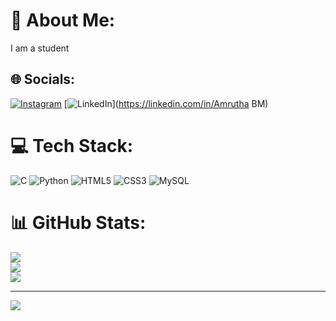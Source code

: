 # 💫 About Me:
I am a student


## 🌐 Socials:
[![Instagram](https://img.shields.io/badge/Instagram-%23E4405F.svg?logo=Instagram&logoColor=white)](https://instagram.com/_____.ammuu___) [![LinkedIn](https://img.shields.io/badge/LinkedIn-%230077B5.svg?logo=linkedin&logoColor=white)](https://linkedin.com/in/Amrutha BM) 

# 💻 Tech Stack:
![C](https://img.shields.io/badge/c-%2300599C.svg?style=flat&logo=c&logoColor=white) ![Python](https://img.shields.io/badge/python-3670A0?style=flat&logo=python&logoColor=ffdd54) ![HTML5](https://img.shields.io/badge/html5-%23E34F26.svg?style=flat&logo=html5&logoColor=white) ![CSS3](https://img.shields.io/badge/css3-%231572B6.svg?style=flat&logo=css3&logoColor=white) ![MySQL](https://img.shields.io/badge/mysql-4479A1.svg?style=flat&logo=mysql&logoColor=white)
# 📊 GitHub Stats:
![](https://github-readme-stats.vercel.app/api?username=Amruthaammu6366&theme=onedark&hide_border=false&include_all_commits=true&count_private=true)<br/>
![](https://github-readme-streak-stats.herokuapp.com/?user=Amruthaammu6366&theme=onedark&hide_border=false)<br/>
![](https://github-readme-stats.vercel.app/api/top-langs/?username=Amruthaammu6366&theme=onedark&hide_border=false&include_all_commits=true&count_private=true&layout=compact)

---
[![](https://visitcount.itsvg.in/api?id=Amruthaammu6366&icon=0&color=0)](https://visitcount.itsvg.in)

<!-- Proudly created with GPRM ( https://gprm.itsvg.in ) -->
